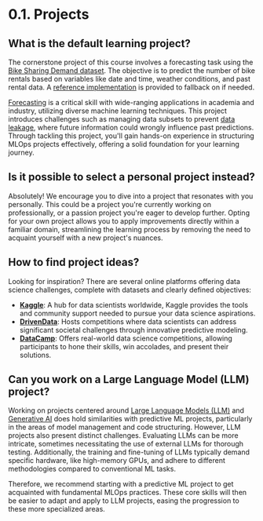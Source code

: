 # 0.1. Projects

## What is the default learning project?

The cornerstone project of this course involves a forecasting task using the [Bike Sharing Demand dataset](https://www.kaggle.com/c/bike-sharing-demand). The objective is to predict the number of bike rentals based on variables like date and time, weather conditions, and past rental data. A [reference implementation](https://github.com/fmind/mlops-python-package) is provided to fallback on if needed.

[Forecasting](https://en.wikipedia.org/wiki/Forecasting) is a critical skill with wide-ranging applications in academia and industry, utilizing diverse machine learning techniques. This project introduces challenges such as managing data subsets to prevent [data leakage](https://en.wikipedia.org/wiki/Leakage_(machine_learning)), where future information could wrongly influence past predictions. Through tackling this project, you'll gain hands-on experience in structuring MLOps projects effectively, offering a solid foundation for your learning journey.

## Is it possible to select a personal project instead?

Absolutely! We encourage you to dive into a project that resonates with you personally. This could be a project you're currently working on professionally, or a passion project you're eager to develop further. Opting for your own project allows you to apply improvements directly within a familiar domain, streamlining the learning process by removing the need to acquaint yourself with a new project's nuances.

## How to find project ideas?

Looking for inspiration? There are several online platforms offering data science challenges, complete with datasets and clearly defined objectives:

- **[Kaggle](https://www.kaggle.com/)**: A hub for data scientists worldwide, Kaggle provides the tools and community support needed to pursue your data science aspirations.
- **[DrivenData](https://www.drivendata.org/)**: Hosts competitions where data scientists can address significant societal challenges through innovative predictive modeling.
- **[DataCamp](https://www.datacamp.com/)**: Offers real-world data science competitions, allowing participants to hone their skills, win accolades, and present their solutions.

## Can you work on a Large Language Model (LLM) project?

Working on projects centered around [Large Language Models (LLM)](https://en.wikipedia.org/wiki/Large_language_model) and [Generative AI](https://en.wikipedia.org/wiki/Generative_artificial_intelligence) does hold similarities with predictive ML projects, particularly in the areas of model management and code structuring. However, LLM projects also present distinct challenges. Evaluating LLMs can be more intricate, sometimes necessitating the use of external LLMs for thorough testing. Additionally, the training and fine-tuning of LLMs typically demand specific hardware, like high-memory GPUs, and adhere to different methodologies compared to conventional ML tasks.

Therefore, we recommend starting with a predictive ML project to get acquainted with fundamental MLOps practices. These core skills will then be easier to adapt and apply to LLM projects, easing the progression to these more specialized areas.